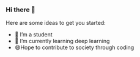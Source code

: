 ### Hi there 👋



Here are some ideas to get you started:

- 🔭 I’m a student
- 🌱 I’m currently learning deep learning 
- 😄Hope to contribute to society through coding

